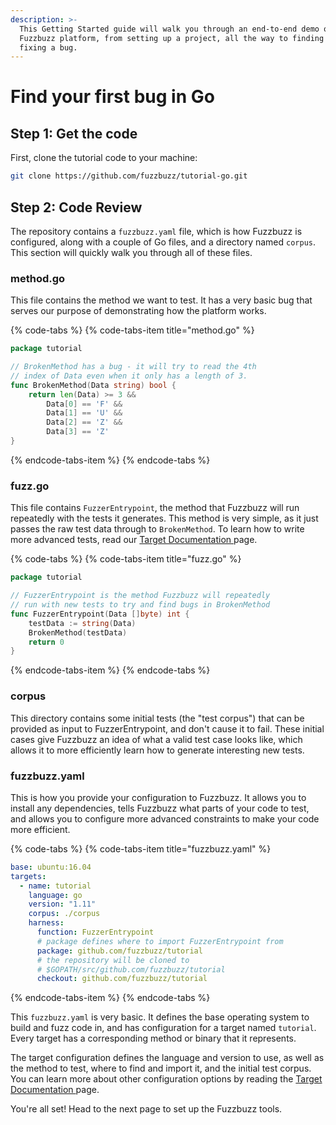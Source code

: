 ```yaml
---
description: >-
  This Getting Started guide will walk you through an end-to-end demo of the
  Fuzzbuzz platform, from setting up a project, all the way to finding and
  fixing a bug.
---
```


# Find your first bug in Go

## Step 1: Get the code

First, clone the tutorial code to your machine:

```bash
git clone https://github.com/fuzzbuzz/tutorial-go.git
```

## Step 2: Code Review

The repository contains a `fuzzbuzz.yaml` file, which is how Fuzzbuzz is configured, along with a couple of Go files, and a directory named `corpus`. This section will quickly walk you through all of these files.

### method.go

This file contains the method we want to test. It has a very basic bug that serves our purpose of demonstrating how the platform works.

{% code-tabs %}
{% code-tabs-item title="method.go" %}
```go
package tutorial

// BrokenMethod has a bug - it will try to read the 4th
// index of Data even when it only has a length of 3.
func BrokenMethod(Data string) bool {
    return len(Data) >= 3 &&
        Data[0] == 'F' &&
        Data[1] == 'U' &&
        Data[2] == 'Z' &&
        Data[3] == 'Z'
}
```
{% endcode-tabs-item %}
{% endcode-tabs %}

### fuzz.go

This file contains `FuzzerEntrypoint`, the method that Fuzzbuzz will run repeatedly with the tests it generates. This method is very simple, as it just passes the raw test data through to `BrokenMethod`. To learn how to write more advanced tests, read our [Target Documentation ](../../developer-documentation/targets.md)page.

{% code-tabs %}
{% code-tabs-item title="fuzz.go" %}
```go
package tutorial

// FuzzerEntrypoint is the method Fuzzbuzz will repeatedly
// run with new tests to try and find bugs in BrokenMethod
func FuzzerEntrypoint(Data []byte) int {
    testData := string(Data)
    BrokenMethod(testData)
    return 0
}
```
{% endcode-tabs-item %}
{% endcode-tabs %}

### corpus

This directory contains some initial tests \(the "test corpus"\) that can be provided as input to FuzzerEntrypoint, and don't cause it to fail. These initial cases give Fuzzbuzz an idea of what a valid test case looks like, which allows it to more efficiently learn how to generate interesting new tests.

### fuzzbuzz.yaml

This is how you provide your configuration to Fuzzbuzz. It allows you to install any dependencies, tells Fuzzbuzz what parts of your code to test, and allows you to configure more advanced constraints to make your code more efficient.

{% code-tabs %}
{% code-tabs-item title="fuzzbuzz.yaml" %}
```yaml
base: ubuntu:16.04
targets:
  - name: tutorial
    language: go
    version: "1.11"
    corpus: ./corpus
    harness:
      function: FuzzerEntrypoint
      # package defines where to import FuzzerEntrypoint from
      package: github.com/fuzzbuzz/tutorial
      # the repository will be cloned to
      # $GOPATH/src/github.com/fuzzbuzz/tutorial
      checkout: github.com/fuzzbuzz/tutorial
```
{% endcode-tabs-item %}
{% endcode-tabs %}

This `fuzzbuzz.yaml` is very basic. It defines the base operating system to build and fuzz code in, and has configuration for a target named `tutorial`. Every target has a corresponding method or binary that it represents.

The target configuration defines the language and version to use, as well as the method to test, where to find and import it, and the initial test corpus. You can learn more about other configuration options by reading the [Target Documentation ](../../developer-documentation/targets.md)page.

You're all set! Head to the next page to set up the Fuzzbuzz tools.

